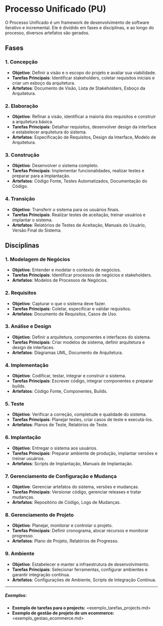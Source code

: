 # Processo Unificado (PU)

O Processo Unificado é um framework de desenvolvimento de software iterativo e incremental. Ele é dividido em fases e disciplinas, e ao longo do processo, diversos artefatos são gerados.

## Fases

### 1. Concepção
- **Objetivo**: Definir a visão e o escopo do projeto e avaliar sua viabilidade.
- **Tarefas Principais**: Identificar stakeholders, coletar requisitos iniciais e criar um esboço da arquitetura.
- **Artefatos**: Documento de Visão, Lista de Stakeholders, Esboço da Arquitetura.

### 2. Elaboração 
- **Objetivo**: Refinar a visão, identificar a maioria dos requisitos e construir a arquitetura básica.
- **Tarefas Principais**: Detalhar requisitos, desenvolver design da interface e estabelecer arquitetura do sistema.
- **Artefatos**: Especificação de Requisitos, Design da Interface, Modelo de Arquitetura.

### 3. Construção
- **Objetivo**: Desenvolver o sistema completo.
- **Tarefas Principais**: Implementar funcionalidades, realizar testes e preparar para a implantação.
- **Artefatos**: Código Fonte, Testes Automatizados, Documentação do Código.

### 4. Transição
- **Objetivo**: Transferir o sistema para os usuários finais.
- **Tarefas Principais**: Realizar testes de aceitação, treinar usuários e implantar o sistema.
- **Artefatos**: Relatórios de Testes de Aceitação, Manuais do Usuário, Versão Final do Sistema.

## Disciplinas

### 1. Modelagem de Negócios
- **Objetivo**: Entender e modelar o contexto de negócios.
- **Tarefas Principais**: Identificar processos de negócios e stakeholders.
- **Artefatos**: Modelos de Processos de Negócios.

### 2. Requisitos
- **Objetivo**: Capturar o que o sistema deve fazer.
- **Tarefas Principais**: Coletar, especificar e validar requisitos.
- **Artefatos**: Documento de Requisitos, Casos de Uso.

### 3. Análise e Design
- **Objetivo**: Definir a arquitetura, componentes e interfaces do sistema.
- **Tarefas Principais**: Criar modelos de sistema, definir arquitetura e design de interfaces.
- **Artefatos**: Diagramas UML, Documento de Arquitetura.

### 4. Implementação
- **Objetivo**: Codificar, testar, integrar e construir o sistema.
- **Tarefas Principais**: Escrever código, integrar componentes e preparar builds.
- **Artefatos**: Código Fonte, Componentes, Builds.

### 5. Teste
- **Objetivo**: Verificar a correção, completude e qualidade do sistema.
- **Tarefas Principais**: Planejar testes, criar casos de teste e executá-los.
- **Artefatos**: Planos de Teste, Relatórios de Teste.

### 6. Implantação
- **Objetivo**: Entregar o sistema aos usuários.
- **Tarefas Principais**: Preparar ambiente de produção, implantar versões e treinar usuários.
- **Artefatos**: Scripts de Implantação, Manuais de Implantação.

### 7. Gerenciamento de Configuração e Mudança
- **Objetivo**: Gerenciar artefatos do sistema, versões e mudanças.
- **Tarefas Principais**: Versionar código, gerenciar releases e tratar mudanças.
- **Artefatos**: Repositório de Código, Logs de Mudanças.

### 8. Gerenciamento de Projeto
- **Objetivo**: Planejar, monitorar e controlar o projeto.
- **Tarefas Principais**: Definir cronograma, alocar recursos e monitorar progresso.
- **Artefatos**: Plano de Projeto, Relatórios de Progresso.

### 9. Ambiente
- **Objetivo**: Estabelecer e manter a infraestrutura de desenvolvimento.
- **Tarefas Principais**: Selecionar ferramentas, configurar ambientes e garantir integração contínua.
- **Artefatos**: Configurações de Ambiente, Scripts de Integração Contínua.

---

##### Exemplos:

* **Exemplo de tarefas para o projects:** <exemplo_tarefas_projects.md>
* **Exemplo de gestão de projeto de um ecommerce:** <exemplo_gestao_ecommerce.md>

